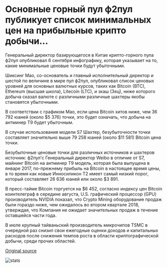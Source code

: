 # Основные горный пул ф2пул публикует список минимальных цен на прибыльные крипто добычи...

Генеральный директор базирующегося в Китае крипто-горного пула ф2пул опубликовал 6 сентября инфографику, которая указывает на то, какие минимальные ценовые точки будут убыточными.

Шиксинг Мао, со-основатель и главный исполнительный директор и шестой по величине в мире пул ф2пул, опубликовал список ценовых уровней для основных валютных курсов, таких как Bitcoin (BTC), Ethereum (высшая школа), Litecoin (LTC), и зкаш (Зец), ниже которого добыча сказал валюте с различными различные шахтеры якобы становятся убыточными.

В соответствии с графиком Мао, если цена Bitcoin хитов ниже, чем 36 792 юаней (около $5 376) точки, это будет означать, что добыча на антминер T9 будет убыточным.

В случае использования модели S7 Шахтер, безубыточности точки составляет значительно выше 79 258 юаней (около $11 581) Bitcoin цена точки.

Безубыточные ценовые точки для различных источников и шахтеров источник: ф2пул'с Генеральный директор Weibo в отличие от S7, майнинг Bitcoin на антминер T9 модель, которая была выпущена в январе 2017, по-прежнему прибыль на Bitcoin в настоящее время цены, в то время как новые Инносиликон T2 имеет самый низкий порог, который составляет 26 636 юаней или около $3 891.

В пресс-тайме Bitcoin торгуется на $6 452, согласно индексу цен Bitcoin коинтелеграф в середине августа, U.S. графический процессор (GPU) производитель NVIDIA показал, что Crypto Mining оборудование продаж были гораздо ниже, чем ожидалось во втором квартале 2018, утверждая, что Компания не ожидает значительных продаж в течение оставшейся части года.

В июле крупный тайваньский производитель микрочипов TSMC в очередной раз снизил свои ежегодные оценки доходов и капитальных расходов после снижения темпов роста в области криптографической добычи, среди прочих областей.

[Original source](https://cointelegraph.com/news/major-mining-pool-f2pool-publishes-list-of-minimum-prices-for-profitable-crypto-mining)

![stats](https://c.statcounter.com/11760860/0/a89fa40b/1/ "stats")
